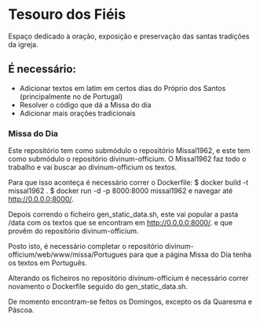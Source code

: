 # Tesouro dos Fiéis

Espaço dedicado à oração, exposição e preservação das santas tradições da igreja.

## É necessário:

* Adicionar textos em latim em certos dias do Próprio dos Santos (principalmente no de Portugal)
* Resolver o código que dá a Missa do dia
* Adicionar mais orações tradicionais

### Missa do Dia

Este repositório tem como submódulo o repositório Missal1962, e este tem como submódulo o repositório divinum-officium. O Missal1962 faz todo o trabalho e vai buscar ao divinum-officium os textos.

Para que isso aconteça é necessário correr o Dockerfile:
$ docker build -t missal1962 .
$ docker run -d -p 8000:8000 missal1962
e navegar até http://0.0.0.0:8000/.

Depois correndo o ficheiro gen_static_data.sh, este vai popular a pasta /data com os textos que se encontram em http://0.0.0.0:8000/. e que provêm do repositório divinum-officium.

Posto isto, é necessário completar o repositório divinum-officium/web/www/missa/Portugues para que a página Missa do Dia tenha os textos em Português.

Alterando os ficheiros no repositório divinum-officium é necessário correr novamento o Dockerfile seguido do gen_static_data.sh.

De momento encontram-se feitos os Domingos, excepto os da Quaresma e Páscoa.